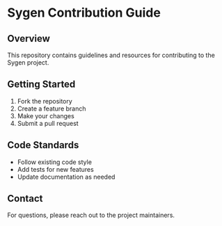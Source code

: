 # Sygen Contribution Guide

## Overview
This repository contains guidelines and resources for contributing to the Sygen project.

## Getting Started
1. Fork the repository
2. Create a feature branch
3. Make your changes
4. Submit a pull request

## Code Standards
- Follow existing code style
- Add tests for new features
- Update documentation as needed

## Contact
For questions, please reach out to the project maintainers.